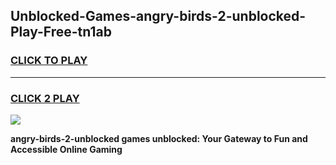 
## Unblocked-Games-angry-birds-2-unblocked-Play-Free-tn1ab
<h3>
<a href="https://premium76.site?title=angry-birds-2-unblocked&ref=12A">CLICK TO PLAY</a></h3>
<hr>

<h3>
<a href="https://premium76.site?title=angry-birds-2-unblocked&ref=12A">CLICK 2 PLAY</a>
  
</h3>

<a href="https://premium76.site?title=angry-birds-2-unblocked&ref=12A"><img src="https://clearcache.store/games.png"></a>


**angry-birds-2-unblocked games unblocked: Your Gateway to Fun and Accessible Online Gaming**
